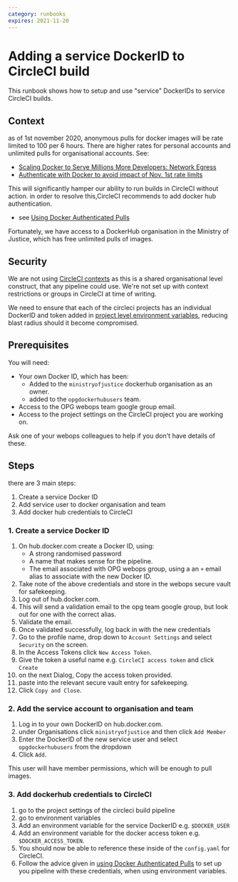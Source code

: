 ```yaml
---  
category: runbooks
expires: 2021-11-20
---
```


# Adding a service DockerID to CircleCI build

This runbook shows how to setup and use "service" DockerIDs to service CircleCI builds.  

## Context

as of 1st november 2020, anonymous pulls for docker images will be rate limited to 100 per 6 hours. There are higher rates for personal accounts and unlimited pulls for organisational accounts. See:

- [Scaling Docker to Serve Millions More Developers: Network Egress](https://www.docker.com/blog/scaling-docker-to-serve-millions-more-developers-network-egress/)
- [Authenticate with Docker to avoid impact of Nov. 1st rate limits](https://discuss.circleci.com/t/authenticate-with-docker-to-avoid-impact-of-nov-1st-rate-limits/37567)

This will significantly hamper our ability to run builds in CircleCI without action. in order to resolve this,CircleCI recommends to add docker hub authentication.

- see [Using Docker Authenticated Pulls](https://circleci.com/docs/2.0/private-images/)

Fortunately, we have access to a DockerHub organisation in the Ministry of Justice, which has free unlimited pulls of images.

## Security

We are not using [CircleCI contexts](https://circleci.com/docs/2.0/contexts/) as this is a shared organisational level construct, that any pipeline could use.
We're not set up with context restrictions or groups in CircleCI at time of writing.

We need to ensure that each of the circleci projects has an individual DockerID and token added in [project level environment variables](https://circleci.com/docs/2.0/env-vars/#setting-an-environment-variable-in-a-project), reducing blast radius should it become compromised.

## Prerequisites

You will need:

- Your own Docker ID, which has been:
  - Added to the `ministryofjustice` dockerhub organisation as an owner.
  - added to the `opgdockerhubusers` team.
- Access to the OPG webops team google group email.
- Access to the project settings on the CircleCI project you are working on.

Ask one of your webops colleagues to help if you don't have details of these.

## Steps

there are 3 main steps:

1. Create a service Docker ID
2. Add service user to docker organisation and team
3. Add docker hub credentials to CircleCI

### 1. Create a service Docker ID

1. On hub.docker.com create a Docker ID, using:
   - A strong randomised password
   - A name that makes sense for the pipeline.
   - The email associated with OPG webops group, using a an `+` email alias to associate with the new Docker ID.
2. Take note of the above credentials and store in the webops secure vault for safekeeping.
3. Log out of hub.docker.com.
4. This will send a validation email to the opg team google group, but look out for one with the correct alias.  
5. Validate the email.
6. Once validated successfully, log back in with the new credentials
7. Go to the profile name, drop down to `Account Settings` and select `Security` on the screen.
8. In the Access Tokens click `New Access Token`.
9. Give the token a useful name e.g. `CircleCI access token` and click `Create`
10. on the next Dialog, Copy the access token provided.
11. paste into the relevant secure vault entry for safekeeping.
12. Click `Copy and Close`.

### 2. Add the service account to organisation and team

1. Log in to your own DockerID on hub.docker.com.
2. under Organisations click `ministryofjustice` and then click `Add Member`
3. Enter the DockerID of the new service user and select `opgdockerhubusers` from the dropdown
4. Click `Add`.

This user will have member permissions, which will be enough to pull images.

### 3. Add dockerhub credentials to CircleCI

1. go to the project settings of the circleci build pipeline
2. go to environment variables
3. Add an environment variable for the service DockerID e.g. `$DOCKER_USER`
4. Add an environment variable for the docker access token e.g. `$DOCKER_ACCESS_TOKEN`.
5. You should now be able to reference these inside of the `config.yaml` for CircleCI.
6. Follow the advice given in [using Docker Authenticated Pulls](https://circleci.com/docs/2.0/private-images/) to set up you pipeline with these credentials, when using environment variables.
